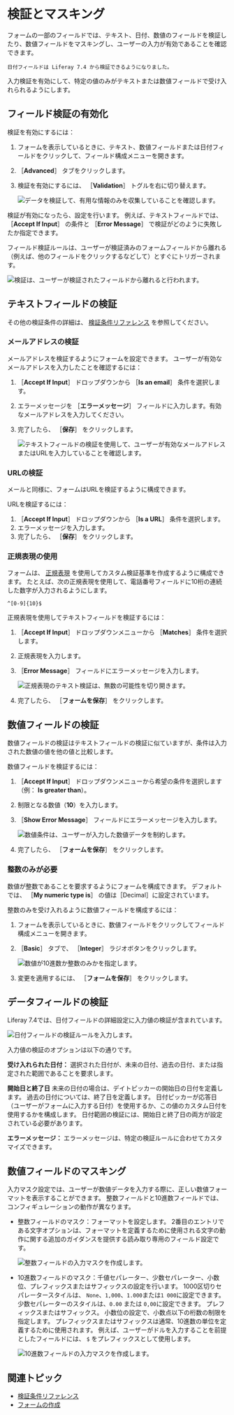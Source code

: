 # 検証とマスキング

フォームの一部のフィールドでは、テキスト、日付、数値のフィールドを検証したり、数値フィールドをマスキングし、ユーザーの入力が有効であることを確認できます。

```{note}
日付フィールドは Liferay 7.4 から検証できるようになりました。
```

入力検証を有効にして、特定の値のみがテキストまたは数値フィールドで受け入れられるようにします。

## フィールド検証の有効化

検証を有効にするには：

1. フォームを表示しているときに、テキスト、数値フィールドまたは日付フィールドをクリックして、フィールド構成メニューを開きます。
1. ［**Advanced**］ タブをクリックします。
1. 検証を有効にするには、 ［**Validation**］ トグルを右に切り替えます。

    ![データを検証して、有用な情報のみを収集していることを確認します。](./validating-text-and-numeric-field-entries/images/01.png)

検証が有効になったら、設定を行います。 例えば、テキストフィールドでは、 ［**Accept If Input**］ の条件と ［**Error Message**］ で検証がどのように失敗したか指定できます。

フィールド検証ルールは、ユーザーが検証済みのフォームフィールドから離れる（例えば、他のフィールドをクリックするなどして）とすぐにトリガーされます。

![検証は、ユーザーが検証されたフィールドから離れると行われます。](./validating-text-and-numeric-field-entries/images/06.png)

## テキストフィールドの検証

その他の検証条件の詳細は、 [検証条件リファレンス](./validation-conditions-reference.md) を参照してください。

### メールアドレスの検証

メールアドレスを検証するようにフォームを設定できます。 ユーザーが有効なメールアドレスを入力したことを確認するには：

1. ［**Accept If Input**］ ドロップダウンから ［**Is an email**］ 条件を選択します。
1. エラーメッセージを ［**エラーメッセージ**］ フィールドに入力します。有効なメールアドレスを入力してください。
1. 完了したら、 ［**保存**］ をクリックします。

    ![テキストフィールドの検証を使用して、ユーザーが有効なメールアドレスまたはURLを入力していることを確認します。](./validating-text-and-numeric-field-entries/images/04.png)

### URLの検証

メールと同様に、フォームはURLを検証するように構成できます。

URLを検証するには：

1. ［**Accept If Input**］ ドロップダウンから ［**Is a URL**］ 条件を選択します。
1. エラーメッセージを入力します。
1. 完了したら、 ［**保存**］ をクリックします。

### 正規表現の使用

フォームは、 [正規表現](https://en.wikipedia.org/wiki/Regular_expression) を使用してカスタム検証基準を作成するように構成できます。 たとえば、次の正規表現を使用して、電話番号フィールドに10桁の連続した数字が入力されるようにします。

    ^[0-9]{10}$

正規表現を使用してテキストフィールドを検証するには：

1. ［**Accept If Input**］ ドロップダウンメニューから ［**Matches**］ 条件を選択します。
1. 正規表現を入力します。
1. ［**Error Message**］ フィールドにエラーメッセージを入力します。

    ![正規表現のテキスト検証は、無数の可能性を切り開きます。](./validating-text-and-numeric-field-entries/images/05.png)

1. 完了したら、 ［**フォームを保存**］ をクリックします。

## 数値フィールドの検証

数値フィールドの検証はテキストフィールドの検証に似ていますが、条件は入力された数値の値を他の値と比較します。

数値フィールドを検証するには：

1. ［**Accept If Input**］ ドロップダウンメニューから希望の条件を選択します（例： **Is greater than**）。
1. 制限となる数値（**10**）を入力します。
1. ［**Show Error Message**］ フィールドにエラーメッセージを入力します。

    ![数値条件は、ユーザーが入力した数値データを制約します。](./validating-text-and-numeric-field-entries/images/02.png)

1. 完了したら、 ［**フォームを保存**］ をクリックします。

### 整数のみが必要

数値が整数であることを要求するようにフォームを構成できます。 デフォルトでは、 ［**My numeric type is**］ の値は［Decimal］に設定されています。

整数のみを受け入れるように数値フィールドを構成するには：

1. フォームを表示しているときに、数値フィールドをクリックしてフィールド構成メニューを開きます。
1. ［**Basic**］ タブで、 ［**Integer**］ ラジオボタンをクリックします。

    ![数値が10進数か整数のみかを指定します。](./validating-text-and-numeric-field-entries/images/03.png)

1. 変更を適用するには、 ［**フォームを保存**］ をクリックします。

## データフィールドの検証

Liferay 7.4では、日付フィールドの詳細設定に入力値の検証が含まれています。

![日付フィールドの検証ルールを入力します。](./validating-text-and-numeric-field-entries/images/07.png)

入力値の検証のオプションは以下の通りです。

**受け入れられた日付：** 選択された日付が、未来の日付、過去の日付、または指定された範囲であることを要求します。

**開始日と終了日** 未来の日付の場合は、デイトピッカーの開始日の日付を定義します。 過去の日付については、終了日を定義します。 日付ピッカーが応答日（ユーザーがフォームに入力する日付）を使用するか、この値のカスタム日付を使用するかを構成します。 日付範囲の検証には、開始日と終了日の両方が設定されている必要があります。

**エラーメッセージ：** エラーメッセージは、特定の検証ルールに合わせてカスタマイズできます。

## 数値フィールドのマスキング

入力マスク設定では、ユーザーが数値データを入力する際に、正しい数値フォーマットを表示することができます。 整数フィールドと10進数フィールドでは、コンフィギュレーションの動作が異なります。

   - 整数フィールドのマスク：フォーマットを設定します。 2番目のエントリである文字オプションは、フォーマットを定義するために使用される文字の動作に関する追加のガイダンスを提供する読み取り専用のフィールド設定です。

     ![整数フィールドの入力マスクを作成します。](./validating-text-and-numeric-field-entries/images/08.png)

   - 10進数フィールドのマスク：千値セパレーター、少数セパレーター、小数位、プレフィックスまたはサフィックスの設定を行います。 1000区切りセパレータースタイルは、 `None`、`1,000`、`1.000`または`1 000`に設定できます。 少数セパレーターのスタイルは、`0.00` または `0,00`に設定できます。 プレフィックスまたはサフィックス。 小数位の設定で、小数点以下の桁数の制限を指定します。 プレフィックスまたはサフィックスは通常、10進数の単位を定義するために使用されます。 例えば、ユーザーがドルを入力することを前提としたフィールドには、 `$` をプレフィックスとして使用します。

     ![10進数フィールドの入力マスクを作成します。](./validating-text-and-numeric-field-entries/images/09.png)

## 関連トピック

* [検証条件リファレンス](./validation-conditions-reference.md)
* [フォームの作成](./creating-forms.md)
